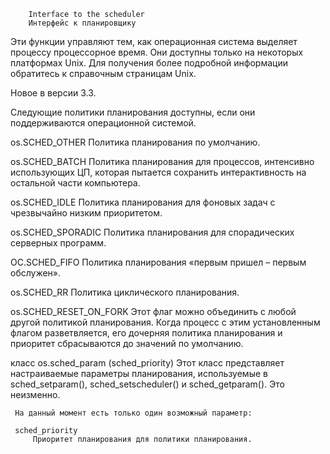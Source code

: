         Interface to the scheduler
        Интерфейс к планировщику

Эти функции управляют тем, как операционная система выделяет процессу процессорное 
время. Они доступны только на некоторых платформах Unix. Для получения более 
подробной информации обратитесь к справочным страницам Unix.

Новое в версии 3.3.

Следующие политики планирования доступны, если они поддерживаются операционной системой.

os.SCHED_OTHER
     Политика планирования по умолчанию.

os.SCHED_BATCH
     Политика планирования для процессов, интенсивно использующих ЦП, которая
     пытается сохранить интерактивность на остальной части компьютера.

os.SCHED_IDLE
     Политика планирования для фоновых задач с чрезвычайно низким приоритетом.

os.SCHED_SPORADIC
     Политика планирования для спорадических серверных программ.

ОС.SCHED_FIFO
     Политика планирования «первым пришел – первым обслужен».

os.SCHED_RR
     Политика циклического планирования.

os.SCHED_RESET_ON_FORK
     Этот флаг можно объединить с любой другой политикой планирования. Когда процесс
     с этим установленным флагом разветвляется, его дочерняя политика планирования
     и приоритет сбрасываются до значений по умолчанию.

класс os.sched_param (sched_priority)
     Этот класс представляет настраиваемые параметры планирования, используемые
     в sched_setparam(), sched_setscheduler() и sched_getparam(). Это неизменно.

     На данный момент есть только один возможный параметр:

     sched_priority
         Приоритет планирования для политики планирования.
